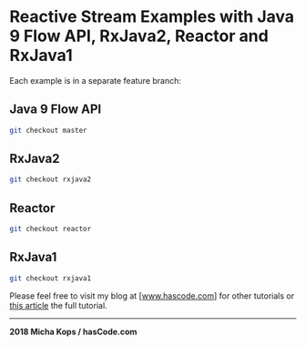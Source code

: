 # Reactive Stream Examples with Java 9 Flow API, RxJava2, Reactor and RxJava1

Each example is in a separate feature branch:

## Java 9 Flow API

```bash
git checkout master
```

## RxJava2

```bash
git checkout rxjava2
```

## Reactor

```bash
git checkout reactor
```

## RxJava1

```bash
git checkout rxjava1
```

Please feel free to visit my blog at [www.hascode.com] for other tutorials or [this article] the full tutorial.

----

**2018 Micha Kops / hasCode.com**

   [www.hascode.com]:http://www.hascode.com/
   [this article]:http://www.hascode.com/2018/01/reactive-streams-java-9-flow-api-rxjava-and-reactor-examples/
